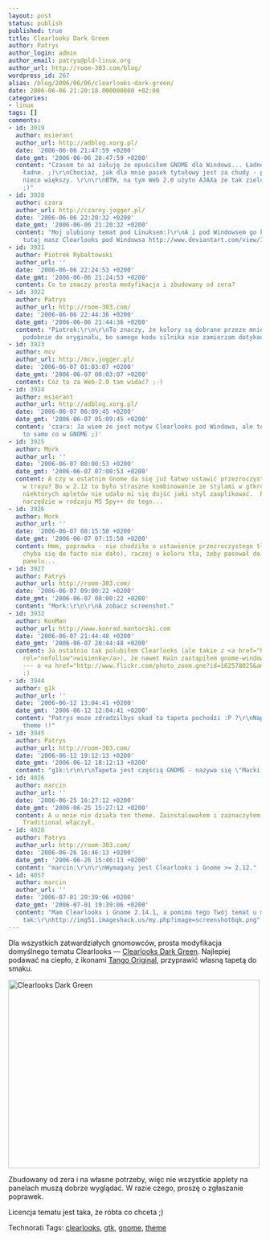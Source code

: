 ```yaml
---
layout: post
status: publish
published: true
title: Clearlooks Dark Green
author: Patrys
author_login: admin
author_email: patrys@pld-linux.org
author_url: http://room-303.com/blog/
wordpress_id: 267
alias: /blog/2006/06/06/clearlooks-dark-green/
date: 2006-06-06 21:20:18.000000000 +02:00
categories:
- linux
tags: []
comments:
- id: 3919
  author: msierant
  author_url: http://adblog.xorg.pl/
  date: '2006-06-06 21:47:59 +0200'
  date_gmt: '2006-06-06 20:47:59 +0200'
  content: "Czasem to aż żałuję że opuściłem GNOME dla Windows... Ładne, naprawdę
    ładne. ;)\r\nChociaż, jak dla mnie pasek tytułowy jest za chudy - powinien być
    nieco większy. \r\n\r\nBTW, na tym Web 2.0 użyto AJAXa że tak zielono w środku?
    ;)"
- id: 3920
  author: czara
  author_url: http://czarny.jogger.pl/
  date: '2006-06-06 22:20:32 +0200'
  date_gmt: '2006-06-06 21:20:32 +0200'
  content: "Moj ulubiony temat pod Linuksem:)\r\nA i pod Windowsem go kiedys uzywalem.\r\nmsierant:
    tutaj masz Clearlooks pod Windowsa http://www.deviantart.com/view/18777943/"
- id: 3921
  author: Piotrek Rybałtowski
  author_url: ''
  date: '2006-06-06 22:24:53 +0200'
  date_gmt: '2006-06-06 21:24:53 +0200'
  content: Co to znaczy prosta modyfikacja i zbudowany od zera?
- id: 3922
  author: Patrys
  author_url: http://room-303.com/
  date: '2006-06-06 22:44:36 +0200'
  date_gmt: '2006-06-06 21:44:36 +0200'
  content: "Piotrek:\r\n\r\nTo znaczy, że kolory są dobrane przeze mnie, ale wygląda
    podobnie do oryginału, bo samego kodu silnika nie zamierzam dotykać."
- id: 3923
  author: mcv
  author_url: http://mcv.jogger.pl/
  date: '2006-06-07 01:03:07 +0200'
  date_gmt: '2006-06-07 00:03:07 +0200'
  content: Cóż to za Web-2.0 tam widać? ;-)
- id: 3924
  author: msierant
  author_url: http://adblog.xorg.pl/
  date: '2006-06-07 06:09:45 +0200'
  date_gmt: '2006-06-07 05:09:45 +0200'
  content: 'czara: Ja wiem że jest motyw Clearlooks pod Windows, ale to nie będzie
    to samo co w GNOME ;)'
- id: 3925
  author: Mork
  author_url: ''
  date: '2006-06-07 08:00:53 +0200'
  date_gmt: '2006-06-07 07:00:53 +0200'
  content: A czy w ostatnim Gnome da się już łatwo ustawić przezroczyste tło dla ikonek
    w trayu? Bo w 2.12 to było straszne kombinowanie ze stylami w gtkrc, a i tak dla
    niektórych apletów nie udało mi się dojść jaki styl zaaplikować.  Przydałoby się
    narzędzie w rodzaju MS Spy++ do tego...
- id: 3926
  author: Mork
  author_url: ''
  date: '2006-06-07 08:15:50 +0200'
  date_gmt: '2006-06-07 07:15:50 +0200'
  content: Hmm, poprawka - nie chodziło o ustawienie przezroczystego tła (bo tego
    chyba się de facto nie dało), raczej o koloru tła, żeby pasował do wybranego tła
    panelu...
- id: 3927
  author: Patrys
  author_url: http://room-303.com/
  date: '2006-06-07 09:00:22 +0200'
  date_gmt: '2006-06-07 08:00:22 +0200'
  content: "Mork:\r\n\r\nA zobacz screenshot."
- id: 3932
  author: KonMan
  author_url: http://www.konrad.mantorski.com
  date: '2006-06-07 21:44:48 +0200'
  date_gmt: '2006-06-07 20:44:48 +0200'
  content: Ja ostatnio tak polubiłem Clearlooks (ale takie z <a href="http://art.gnome.org/themes/metacity/1256"
    rel="nofollow">wisienką</a>), że nawet Kwin zastąpiłem gnome-window-decoratorem
    --- o <a href="http://www.flickr.com/photo_zoom.gne?id=162578025&amp;size=o" rel="nofollow">proszę</a>.
    :)
- id: 3944
  author: g1k
  author_url: ''
  date: '2006-06-12 13:04:41 +0200'
  date_gmt: '2006-06-12 12:04:41 +0200'
  content: "Patrys moze zdradzilbys skad ta tapeta pochodzi :P ?\r\nNaprawde fajny
    theme !!"
- id: 3945
  author: Patrys
  author_url: http://room-303.com/
  date: '2006-06-12 19:12:13 +0200'
  date_gmt: '2006-06-12 18:12:13 +0200'
  content: "g1k:\r\n\r\nTapeta jest częścią GNOME - nazywa się \"Macki.\""
- id: 4026
  author: marcin
  author_url: ''
  date: '2006-06-25 16:27:12 +0200'
  date_gmt: '2006-06-25 15:27:12 +0200'
  content: A u mnie nie działa ten theme. Zainstalowałem i zaznaczyłem, i mi się brzydki
    Traditional włączył.
- id: 4028
  author: Patrys
  author_url: http://room-303.com/
  date: '2006-06-26 16:46:13 +0200'
  date_gmt: '2006-06-26 15:46:13 +0200'
  content: "marcin:\r\n\r\nWymagany jest Clearlooks i Gnome >= 2.12."
- id: 4057
  author: marcin
  author_url: ''
  date: '2006-07-01 20:39:06 +0200'
  date_gmt: '2006-07-01 19:39:06 +0200'
  content: "Mam Clearlooks i Gnome 2.14.1, a pomimo tego Twój temat u mnie wygląda
    tak:\r\nhttp://img51.imageshack.us/my.php?image=screenshot6qk.png"
---
```

<p>Dla wszystkich zatwardziałych gnomowców, prosta modyfikacja domyślnego tematu Clearlooks — <a href="http://wirusy.room-303.com/Gnome/ClearlooksGreen/">Clearlooks Dark Green</a>. Najlepiej podawać na ciepło, z ikonami <a href="http://www.gnome-look.org/content/show.php?content=31261">Tango Original</a>, przyprawić własną tapetą do smaku.</p>

<p class="strip"><a href="http://www.flickr.com/photos/patrys/161933243/" title="Photo Sharing"><img src="http://static.flickr.com/74/161933243_dfad0a6fe5.jpg" width="500" height="375" alt="Clearlooks Dark Green" /></a></p>

<p>Zbudowany od zera i na własne potrzeby, więc nie wszystkie applety na panelach muszą dobrze wyglądać. W razie czego, proszę o zgłaszanie poprawek.</p>

<p>Licencja tematu jest taka, że róbta co chceta ;)</p>

Technorati Tags: <a href="http://technorati.com/tag/clearlooks" rel="tag">clearlooks</a>, <a href="http://technorati.com/tag/gtk" rel="tag">gtk</a>, <a href="http://technorati.com/tag/gnome" rel="tag">gnome</a>, <a href="http://technorati.com/tag/theme" rel="tag">theme</a>
